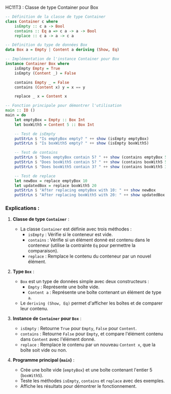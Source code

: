 HC11T3 : Classe de type Container pour Box

```haskell
-- Définition de la classe de type Container
class Container c where
    isEmpty :: c a -> Bool
    contains :: Eq a => c a -> a -> Bool
    replace :: c a -> a -> c a

-- Définition du type de données Box
data Box a = Empty | Content a deriving (Show, Eq)

-- Implémentation de l'instance Container pour Box
instance Container Box where
    isEmpty Empty = True
    isEmpty (Content _) = False

    contains Empty _ = False
    contains (Content x) y = x == y

    replace _ x = Content x

-- Fonction principale pour démontrer l'utilisation
main :: IO ()
main = do
    let emptyBox = Empty :: Box Int
    let boxWith5 = Content 5 :: Box Int

    -- Test de isEmpty
    putStrLn $ "Is emptyBox empty? " ++ show (isEmpty emptyBox)
    putStrLn $ "Is boxWith5 empty? " ++ show (isEmpty boxWith5)

    -- Test de contains
    putStrLn $ "Does emptyBox contain 5? " ++ show (contains emptyBox 5)
    putStrLn $ "Does boxWith5 contain 5? " ++ show (contains boxWith5 5)
    putStrLn $ "Does boxWith5 contain 3? " ++ show (contains boxWith5 3)

    -- Test de replace
    let newBox = replace emptyBox 10
    let updatedBox = replace boxWith5 20
    putStrLn $ "After replacing emptyBox with 10: " ++ show newBox
    putStrLn $ "After replacing boxWith5 with 20: " ++ show updatedBox
```

### Explications :

1. **Classe de type `Container`** :
   - La classe `Container` est définie avec trois méthodes :
     - `isEmpty` : Vérifie si le conteneur est vide.
     - `contains` : Vérifie si un élément donné est contenu dans le conteneur (utilise la contrainte `Eq` pour permettre la comparaison).
     - `replace` : Remplace le contenu du conteneur par un nouvel élément.

2. **Type `Box`** :
   - `Box` est un type de données simple avec deux constructeurs :
     - `Empty` : Représente une boîte vide.
     - `Content a` : Représente une boîte contenant un élément de type `a`.
   - Le `deriving (Show, Eq)` permet d'afficher les boîtes et de comparer leur contenu.

3. **Instance de `Container` pour `Box`** :
   - `isEmpty` : Retourne `True` pour `Empty`, `False` pour `Content`.
   - `contains` : Retourne `False` pour `Empty`, et compare l'élément contenu dans `Content` avec l'élément donné.
   - `replace` : Remplace le contenu par un nouveau `Content x`, que la boîte soit vide ou non.

4. **Programme principal (`main`)** :
   - Crée une boîte vide (`emptyBox`) et une boîte contenant l'entier 5 (`boxWith5`).
   - Teste les méthodes `isEmpty`, `contains` et `replace` avec des exemples.
   - Affiche les résultats pour démontrer le fonctionnement.


